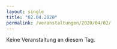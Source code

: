 ```yaml
---
layout: single
title: "02.04.2020"
permalink: /veranstaltungen/2020/04/02/
---
```


Keine Veranstaltung an diesem Tag.
